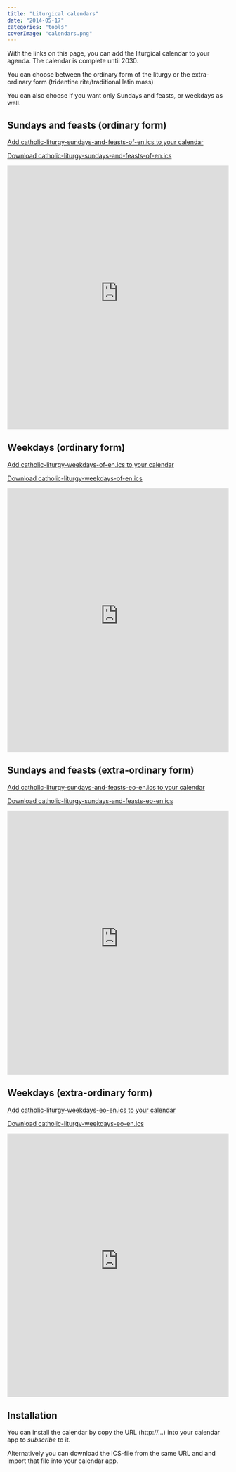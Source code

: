 ```yaml
---
title: "Liturgical calendars"
date: "2014-05-17"
categories: "tools"
coverImage: "calendars.png"
---
```


With the links on this page, you can add the liturgical calendar to your agenda. The calendar is complete until 2030.

<!--more-->

You can choose between the ordinary form of the liturgy or the extra-ordinary form (tridentine rite/traditional latin mass)

You can also choose if you want only Sundays and feasts, or weekdays as well.

## Sundays and feasts (ordinary form)

<a href="webcal://www.missale.net/calendar/catholic-liturgy-sundays-and-feasts-of-en.ics">Add catholic-liturgy-sundays-and-feasts-of-en.ics to your calendar</a>

<a href="http://www.missale.net/calendar/catholic-liturgy-sundays-and-feasts-of-en.ics">Download catholic-liturgy-sundays-and-feasts-of-en.ics</a>

<iframe id="open-web-calendar" 
    style="background:url('https://raw.githubusercontent.com/niccokunzmann/open-web-calendar/master/static/img/loaders/circular-loader.gif') center center no-repeat;"
    src="https://open-web-calendar.hosted.quelltext.eu/calendar.html?language=en&amp;skin=flat&amp;start_of_week=su&amp;tabs=month&amp;tabs=agenda&amp;target=_blank&amp;title=Zondagen%20en%20feesten%20(Latijnse%20ritus)&amp;url=http%3A%2F%2Fwww.missale.net%2Fcalendar%2Fcatholic-liturgy-sundays-and-feasts-of-en.ics"
    sandbox="allow-scripts allow-same-origin allow-popups"
    allowTransparency="true" scrolling="no" 
    frameborder="0" height="600px" width="100%"></iframe>

## Weekdays (ordinary form)

<a href="webcal://www.missale.net/calendar/catholic-liturgy-weekdays-of-en.ics">Add catholic-liturgy-weekdays-of-en.ics to your calendar</a>

<a href="http://www.missale.net/calendar/catholic-liturgy-weekdays-of-en.ics">Download catholic-liturgy-weekdays-of-en.ics</a>

<iframe id="open-web-calendar" 
    style="background:url('https://raw.githubusercontent.com/niccokunzmann/open-web-calendar/master/static/img/loaders/circular-loader.gif') center center no-repeat;"
    src="https://open-web-calendar.hosted.quelltext.eu/calendar.html?language=en&amp;skin=flat&amp;start_of_week=su&amp;tabs=month&amp;tabs=agenda&amp;target=_blank&amp;title=Weekdagen%20(Latijnse%20ritus)&amp;url=http%3A%2F%2Fwww.missale.net%2Fcalendar%2Fcatholic-liturgy-weekdays-of-en.ics"
    sandbox="allow-scripts allow-same-origin allow-popups"
    allowTransparency="true" scrolling="no" 
    frameborder="0" height="600px" width="100%"></iframe>


## Sundays and feasts (extra-ordinary form)

<a href="webcal://www.missale.net/calendar/catholic-liturgy-sundays-and-feasts-eo-en.ics">Add catholic-liturgy-sundays-and-feasts-eo-en.ics to your calendar</a>

<a href="http://www.missale.net/calendar/catholic-liturgy-sundays-and-feasts-eo-en.ics">Download catholic-liturgy-sundays-and-feasts-eo-en.ics</a>

<iframe id="open-web-calendar" 
    style="background:url('https://raw.githubusercontent.com/niccokunzmann/open-web-calendar/master/static/img/loaders/circular-loader.gif') center center no-repeat;"
    src="https://open-web-calendar.hosted.quelltext.eu/calendar.html?language=en&amp;skin=flat&amp;start_of_week=su&amp;tabs=month&amp;tabs=agenda&amp;target=_blank&amp;title=Zondagen%20en%20feesten%20(Tridentijnse%20mis)&amp;url=http%3A%2F%2Fwww.missale.net%2Fcalendar%2Fcatholic-liturgy-sundays-and-feasts-eo-en.ics"
    sandbox="allow-scripts allow-same-origin allow-popups"
    allowTransparency="true" scrolling="no" 
    frameborder="0" height="600px" width="100%"></iframe>


## Weekdays (extra-ordinary form)

<a href="webcal://www.missale.net/calendar/catholic-liturgy-weekdays-eo-en.ics">Add catholic-liturgy-weekdays-eo-en.ics to your calendar</a>

<a href="http://www.missale.net/calendar/catholic-liturgy-weekdays-eo-en.ics">Download catholic-liturgy-weekdays-eo-en.ics</a>

<iframe id="open-web-calendar" 
    style="background:url('https://raw.githubusercontent.com/niccokunzmann/open-web-calendar/master/static/img/loaders/circular-loader.gif') center center no-repeat;"
    src="https://open-web-calendar.hosted.quelltext.eu/calendar.html?language=en&amp;skin=flat&amp;start_of_week=su&amp;tabs=month&amp;tabs=agenda&amp;target=_blank&amp;title=Weekdagen%20(Latijnse%20ritus)&amp;url=http%3A%2F%2Fwww.missale.net%2Fcalendar%2Fcatholic-liturgy-weekdays-eo-en.ics"
    sandbox="allow-scripts allow-same-origin allow-popups"
    allowTransparency="true" scrolling="no" 
    frameborder="0" height="600px" width="100%"></iframe>


## Installation

You can install the calendar by copy the URL (http://...) into your calendar app to _subscribe_ to it.

Alternatively you can download the ICS-file from the same URL and and import that file into your calendar app.
